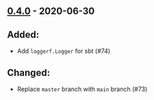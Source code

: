 ## [0.4.0](https://github.com/Kevin-Lee/logger-f/issues?utf8=%E2%9C%93&q=is%3Aissue+is%3Aclosed+milestone%3A%22milestone4%22) - 2020-06-30

## Added:
* Add `loggerf.Logger` for sbt (#74)

## Changed:
* Replace `master` branch with `main` branch (#73)

